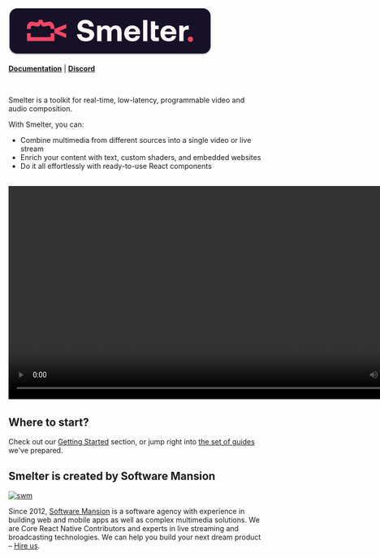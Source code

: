 <picture>
  <source media="(prefers-color-scheme: dark)" srcset="assets/smelter-logo-transparent.svg">
  <source media="(prefers-color-scheme: light)" srcset="assets/smelter-logo-background.svg">
  <img width="400" alt="Smelter" src="assets/smelter-logo-background.svg">
</picture>

<br>

**[Documentation](https://smelter.dev/docs)** | **[Discord](https://discord.gg/Cxj3rzTTag)**

<br>

Smelter is a toolkit for real-time, low-latency, programmable video and audio composition.

With Smelter, you can:
- Combine multimedia from different sources into a single video or live stream
- Enrich your content with text, custom shaders, and embedded websites
- Do it all effortlessly with ready-to-use React components

<br>

<div align="left">
  <video width="840" src="https://github.com/user-attachments/assets/70b450ed-e809-4be2-8178-0fc11e6a69d7"></video>
</div>

## Where to start?

Check out our [Getting Started](https://smelter.dev/docs) section, or jump right into [the set of guides](https://www.smelter.dev/ts-sdk/guides/quick-start/) we've prepared.

## Smelter is created by Software Mansion

[![swm](https://logo.swmansion.com/logo?color=white&variant=desktop&width=150&tag=smelter-github 'Software Mansion')](https://swmansion.com)

Since 2012, [Software Mansion](https://swmansion.com) is a software agency with experience in building web and mobile apps as well as complex multimedia solutions. We are Core React Native Contributors and experts in live streaming and broadcasting technologies. We can help you build your next dream product – [Hire us](https://swmansion.com/contact/projects?utm_source=smelter&utm_medium=readme).